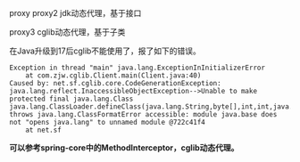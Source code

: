 proxy
proxy2
    jdk动态代理，基于接口

proxy3
    cglib动态代理，基于子类

在Java升级到17后cglib不能使用了，报了如下的错误。


```
Exception in thread "main" java.lang.ExceptionInInitializerError
	at com.zjw.cglib.Client.main(Client.java:40)
Caused by: net.sf.cglib.core.CodeGenerationException: java.lang.reflect.InaccessibleObjectException-->Unable to make protected final java.lang.Class java.lang.ClassLoader.defineClass(java.lang.String,byte[],int,int,java.security.ProtectionDomain) throws java.lang.ClassFormatError accessible: module java.base does not "opens java.lang" to unnamed module @722c41f4
	at net.sf
```

**可以参考spring-core中的MethodInterceptor，cglib动态代理。**
